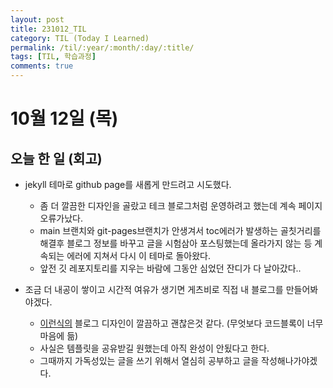 ```yaml
---
layout: post
title: 231012_TIL
category: TIL (Today I Learned)
permalink: /til/:year/:month/:day/:title/
tags: [TIL, 학습과정]
comments: true
---
```


# 10월 12일 (목)

## 오늘 한 일 (회고)

- jekyll 테마로 github page를 새롭게 만드려고 시도했다.

  - 좀 더 깔끔한 디자인을 골랐고 테크 블로그처럼 운영하려고 했는데 계속 페이지 오류가났다.
  - main 브랜치와 git-pages브랜치가 안생겨서 toc에러가 발생하는 골칫거리를 해결후 블로그 정보를 바꾸고 글을 시험삼아 포스팅했는데 올라가지 않는 등 계속되는 에러에 지쳐서 다시 이 테마로 돌아왔다.
  - 앞전 깃 레포지토리를 지우는 바람에 그동안 심었던 잔디가 다 날아갔다.. <br/>

- 조금 더 내공이 쌓이고 시간적 여유가 생기면 게츠비로 직접 내 블로그를 만들어봐야겠다.
  - [이런식의](https://gparkkii.github.io/) 블로그 디자인이 깔끔하고 괜찮은것 같다. (무엇보다 코드블록이 너무 마음에 듦)
  - 사실은 템플릿을 공유받길 원했는데 아직 완성이 안됬다고 한다.
  - 그때까지 가독성있는 글을 쓰기 위해서 열심히 공부하고 글을 작성해나가야겠다.
